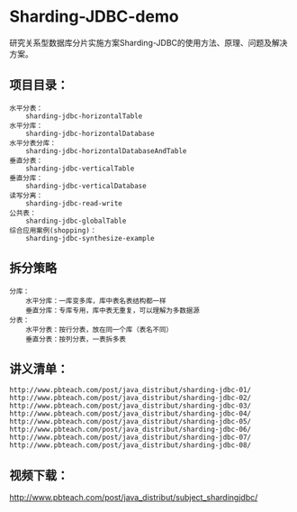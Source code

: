 # Sharding-JDBC-demo

研究关系型数据库分片实施方案Sharding-JDBC的使用方法、原理、问题及解决方案。

## 项目目录：
    水平分表：
        sharding-jdbc-horizontalTable
    水平分库：
        sharding-jdbc-horizontalDatabase
    水平分表分库：
        sharding-jdbc-horizontalDatabaseAndTable
    垂直分表：
        sharding-jdbc-verticalTable
    垂直分库：
        sharding-jdbc-verticalDatabase
    读写分离：
        sharding-jdbc-read-write
    公共表：
        sharding-jdbc-globalTable
    综合应用案例(shopping)：
        sharding-jdbc-synthesize-example

## 拆分策略
    分库：
        水平分库：一库变多库，库中表名表结构都一样
        垂直分库：专库专用，库中表无重复，可以理解为多数据源
    分表：
        水平分表：按行分表，放在同一个库（表名不同）
        垂直分表：按列分表，一表拆多表

## 讲义清单：
    http://www.pbteach.com/post/java_distribut/sharding-jdbc-01/
    http://www.pbteach.com/post/java_distribut/sharding-jdbc-02/
    http://www.pbteach.com/post/java_distribut/sharding-jdbc-03/
    http://www.pbteach.com/post/java_distribut/sharding-jdbc-04/
    http://www.pbteach.com/post/java_distribut/sharding-jdbc-05/
    http://www.pbteach.com/post/java_distribut/sharding-jdbc-06/
    http://www.pbteach.com/post/java_distribut/sharding-jdbc-07/
    http://www.pbteach.com/post/java_distribut/sharding-jdbc-08/

## 视频下载：
http://www.pbteach.com/post/java_distribut/subject_shardingjdbc/



